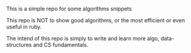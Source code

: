 This is a simple repo for some algorithms snippets

This repo is NOT to show good algorithms, or the most efficient or even useful in ruby.

The intend of this repo is simply to write and learn more algo, data-structures and CS fundamentals.
